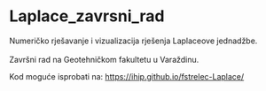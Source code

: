 # Laplace_zavrsni_rad
Numeričko rješavanje i vizualizacija rješenja Laplaceove jednadžbe.<br><br/>
Završni rad na Geotehničkom fakultetu u Varaždinu.

Kod moguće isprobati na: https://ihip.github.io/fstrelec-Laplace/

